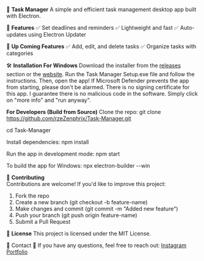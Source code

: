 📌 **Task Manager**
A simple and efficient task management desktop app built with Electron.


📜 **Features**
✅ Set deadlines and reminders
✅ Lightweight and fast
✅ Auto-updates using Electron Updater

📜 **Up Coming Features**
✅ Add, edit, and delete tasks
✅ Organize tasks with categories

🛠 **Installation For Windows**
Download the installer from the <a href="https://github.com/rzeZenphrix/Task-Manager/releases" target="_blank">releases</a> section or the <a href="https://portfolio-xxun.onrender.com/task-manager-download.html" target="_blank">website</a>.
Run the Task Manager Setup.exe file and follow the instructions.
Then, open the app! If Microsoft Defender prevents the app from starting, please don't be alarmed.
There is no signing certificate for this app. I guarantee there is no malicious code in the software.
Simply click on "more info" and "run anyway".

**For Developers (Build from Source)**
Clone the repo:
  git clone https://github.com/rzeZenphrix/Task-Manager.git
  
cd Task-Manager

Install dependencies:
  npm install
  
Run the app in development mode:
  npm start
  
To build the app for Windows:
  npx electron-builder --win

📝 **Contributing**  
Contributions are welcome! If you'd like to improve this project:
1. Fork the repo
2. Create a new branch (git checkout -b feature-name)
3. Make changes and commit (git commit -m "Added new feature")
4. Push your branch (git push origin feature-name)
5. Submit a Pull Request

📜 **License**
This project is licensed under the MIT License.

📧 Contact
📩 If you have any questions, feel free to reach out:
<a href="https://instagram.com/zenphrix/" target="_blank">Instagram</a>
<a href="https://portfolio-xxun.onrender.com/" target="_blank">Portfolio</a>
